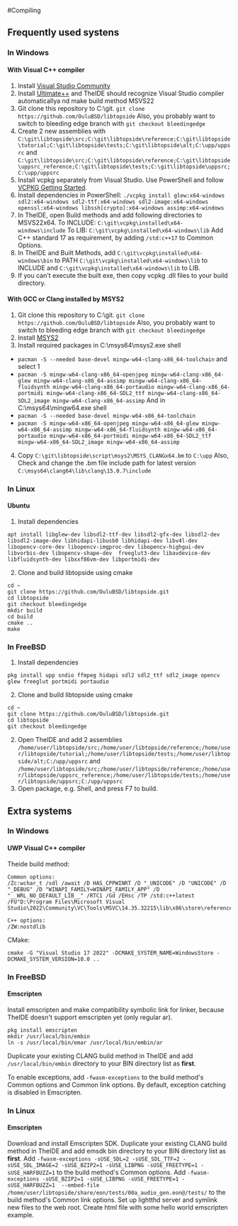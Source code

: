 #Compiling

## Frequently used systens

### In Windows

#### With Visual C++ compiler
1. Install [Visual Studio Community](https://visualstudio.microsoft.com/vs/community/)
2. Install [Ultimate++](https://www.ultimatepp.org/) and TheIDE should recognize Visual Studio compiler automaticallya nd make build method MSVS22
3. Git clone this repository to C:\git\. ```git clone https://github.com/OuluBSD/libtopside```
   Also, you probably want to switch to bleeding edge branch with ```git checkout bleedingedge```
4. Create 2 new assemblies with ```C:\git\libtopside\src;C:\git\libtopside\reference;C:\git\libtopside\tutorial;C:\git\libtopside\tests;C:\git\libtopside\alt;C:\upp/uppsrc``` and ```C:\git\libtopside\src;C:\git\libtopside\reference;C:\git\libtopside\uppsrc_reference;C:\git\libtopside\tests;C:\git\libtopside\uppsrc;C:\upp/uppsrc```
5. Install vcpkg separately from Visual Studio. Use PowerShell and follow [VCPKG Getting Started](https://vcpkg.io/en/getting-started.html).
6. Install dependencies in PowerShell: ```./vcpkg install glew:x64-windows sdl2:x64-windows sdl2-ttf:x64-windows sdl2-image:x64-windows openssl:x64-windows libssh[crypto]:x64-windows assimp:x64-windows```
7. In TheIDE, open Build methods and add following directories to MSVS22x64. To INCLUDE: ```C:\git\vcpkg\installed\x64-windows\include``` To LIB: ```C:\git\vcpkg\installed\x64-windows\lib```
   Add C++ standard 17 as requirement, by adding ```/std:c++17``` to Common Options.
8. In TheIDE and Built Methods, add ```C:\git\vcpkg\installed\x64-windows\bin``` to PATH
   ```C:\git\vcpkg\installed\x64-windows\lib``` to INCLUDE and
   ```C:\git\vcpkg\installed\x64-windows\lib``` to LIB.
9. If you can't execute the built exe, then copy vcpkg .dll files to your build directory.

#### With GCC or Clang installed by MSYS2
1. Git clone this repository to C:\git\. ```git clone https://github.com/OuluBSD/libtopside```
   Also, you probably want to switch to bleeding edge branch with ```git checkout bleedingedge```
2. Install [MSYS2](https://www.msys2.org/wiki/MSYS2-installation/)
3. Install required packages in C:\msys64\msys2.exe shell 
 - ```pacman -S --needed base-devel mingw-w64-clang-x86_64-toolchain``` and select 1
 - ```pacman -S mingw-w64-clang-x86_64-openjpeg mingw-w64-clang-x86_64-glew mingw-w64-clang-x86_64-assimp mingw-w64-clang-x86_64-fluidsynth mingw-w64-clang-x86_64-portaudio mingw-w64-clang-x86_64-portmidi mingw-w64-clang-x86_64-SDL2_ttf mingw-w64-clang-x86_64-SDL2_image mingw-w64-clang-x86_64-assimp```
   And in C:\msys64\mingw64.exe shell
 - ```pacman -S --needed base-devel mingw-w64-x86_64-toolchain```
 - ```pacman -S mingw-w64-x86_64-openjpeg mingw-w64-x86_64-glew mingw-w64-x86_64-assimp mingw-w64-x86_64-fluidsynth mingw-w64-x86_64-portaudio mingw-w64-x86_64-portmidi mingw-w64-x86_64-SDL2_ttf mingw-w64-x86_64-SDL2_image mingw-w64-x86_64-assimp```
4. Copy ```C:\git\libtopside\script\msys2\MSYS_CLANGx64.bm``` to ```C:\upp```
Also, Check and change the .bm file include path for latest version ```C:\msys64\clang64\lib\clang\15.0.7\include```

### In Linux

#### Ubuntu

1. Install dependencies
```
apt install libglew-dev libsdl2-ttf-dev libsdl2-gfx-dev libsdl2-dev libsdl2-image-dev libhidapi-libusb0 libhidapi-dev libv4l-dev libopencv-core-dev libopencv-imgproc-dev libopencv-highgui-dev libvorbis-dev libopencv-shape-dev  freeglut3-dev libavdevice-dev libfluidsynth-dev libxxf86vm-dev libportmidi-dev
```
2. Clone and build libtopside using cmake
```
cd ~
git clone https://github.com/OuluBSD/libtopside.git
cd libtopside
git checkout bleedingedge
mkdir build
cd build
cmake ..
make
```

### In FreeBSD

1. Install dependencies
```
pkg install upp sndio ffmpeg hidapi sdl2 sdl2_ttf sdl2_image opencv glew freeglut portmidi portaudio
```
2. Clone and build libtopside using cmake
```
cd ~
git clone https://github.com/OuluBSD/libtopside.git
cd libtopside
git checkout bleedingedge
```

2. Open TheIDE and add 2 assemblies
```/home/user/libtopside/src;/home/user/libtopside/reference;/home/user/libtopside/tutorial;/home/user/libtopside/tests;/home/user/libtopside/alt;C:/upp/uppsrc```
and
```/home/user/libtopside/src;/home/user/libtopside/reference;/home/user/libtopside/uppsrc_reference;/home/user/libtopside/tests;/home/user/libtopside/uppsrc;C:/upp/uppsrc```
3. Open package, e.g. Shell, and press F7 to build.



## Extra systems

### In Windows

#### UWP Visual C++ compiler
Theide build method:
```
Common options:
/Zc:wchar_t /sdl /await /D HAS_CPPWINRT /D "_UNICODE" /D "UNICODE" /D "_DEBUG" /D "WINAPI_FAMILY=WINAPI_FAMILY_APP" /D "__WRL_NO_DEFAULT_LIB__" /RTC1 /Gd /EHsc /TP /std:c++latest /FU"D:\Program Files\Microsoft Visual Studio\2022\Community\VC\Tools\MSVC\14.35.32215\lib\x86\store\references\platform.winmd"

C++ options:
/ZW:nostdlib
```
CMake:
```
cmake -G "Visual Studio 17 2022" -DCMAKE_SYSTEM_NAME=WindowsStore -DCMAKE_SYSTEM_VERSION=10.0 ..
```

### In FreeBSD

#### Emscripten
Install emscripten and make compatibility symbolic link for linker, because TheIDE doesn't support emscripten yet (only regular ar).

```
pkg install emscripten
mkdir /usr/local/bin/embin
ln -s /usr/local/bin/emar /usr/local/bin/embin/ar
```

Duplicate your existing CLANG build method in TheIDE and add ```/usr/local/bin/embin``` directory to your BIN directory list as **first**.

To enable exceptions, add ```-fwasm-exceptions``` to the build method's Common options and Common link options. By default, exception catching is disabled in Emscripten.


### In Linux

#### Emscripten
Download and install Emscripten SDK.
Duplicate your existing CLANG build method in TheIDE and add emsdk bin directory to your BIN directory list as **first**.
Add ```-fwasm-exceptions -sUSE_SDL=2 -sUSE_SDL_TTF=2 -sUSE_SDL_IMAGE=2 -sUSE_BZIP2=1 -sUSE_LIBPNG -sUSE_FREETYPE=1 -sUSE_HARFBUZZ=1``` to the build method's Common options.
Add ```-fwasm-exceptions -sUSE_BZIP2=1 -sUSE_LIBPNG -sUSE_FREETYPE=1 -sUSE_HARFBUZZ=1  --embed-file /home/user/libtopside/share/eon/tests/00a_audio_gen.eon@/tests/``` to the build method's Common link options.
Set up lightthd server and symlink new files to the web root. Create html file with some hello world emscripten example.

